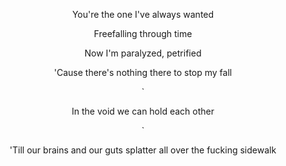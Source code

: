 <p align="center">You're the one I've always wanted</p>

  
<p align="center">Freefalling through time</p>
<p align="center">Now I'm paralyzed, petrified</p>
<p align="center">'Cause there's nothing there to stop my fall</p>

<p align="center">`</p> 

<p align="center">In the void we can hold each other</p>

<p align="center">`</p> 


<p align="center">'Till our brains and our guts splatter all over the fucking sidewalk</p>
